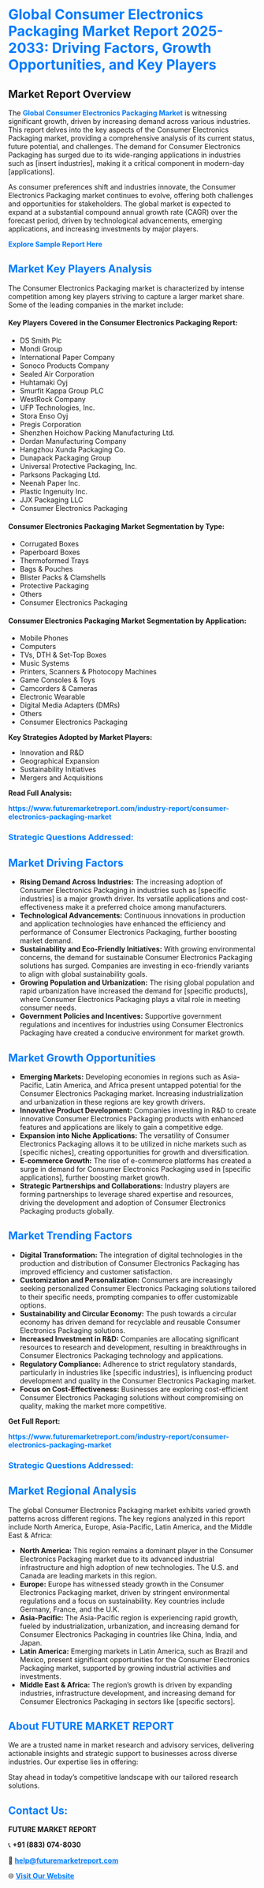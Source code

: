 <h1 style="color: #007BFF;">Global Consumer Electronics Packaging Market Report 2025-2033: Driving Factors, Growth Opportunities, and Key Players</h1>

<section id="overview">
<h2>Market Report Overview</h2>
<p>The <a href="https://www.futuremarketreport.com/industry-report/consumer-electronics-packaging-market" style="color: #007BFF; text-decoration: none;"><strong>Global Consumer Electronics Packaging Market</strong></a> is witnessing significant growth, driven by increasing demand across various industries. This report delves into the key aspects of the Consumer Electronics Packaging market, providing a comprehensive analysis of its current status, future potential, and challenges. The demand for Consumer Electronics Packaging has surged due to its wide-ranging applications in industries such as [insert industries], making it a critical component in modern-day [applications].</p>
<p>As consumer preferences shift and industries innovate, the Consumer Electronics Packaging market continues to evolve, offering both challenges and opportunities for stakeholders. The global market is expected to expand at a substantial compound annual growth rate (CAGR) over the forecast period, driven by technological advancements, emerging applications, and increasing investments by major players.</p>
</section>

<section id="overview">
<p><a href="https://www.futuremarketreport.com/request-sample/reportId=110326" style="color: #007BFF; text-decoration: none;"><strong>Explore Sample Report Here</strong></a></p>
</section>

<section id="key-players">
<h2 style="color: #007BFF;">Market Key Players Analysis</h2>
<p>The Consumer Electronics Packaging market is characterized by intense competition among key players striving to capture a larger market share. Some of the leading companies in the market include:</p>
<h4>Key Players Covered in the Consumer Electronics Packaging Report:</h4>
<ul><li>DS Smith Plc</li><li>Mondi Group</li><li>International Paper Company</li><li>Sonoco Products Company</li><li>Sealed Air Corporation</li><li>Huhtamaki Oyj</li><li>Smurfit Kappa Group PLC</li><li>WestRock Company</li><li>UFP Technologies, Inc.</li><li>Stora Enso Oyj</li><li>Pregis Corporation</li><li>Shenzhen Hoichow Packing Manufacturing Ltd.</li><li>Dordan Manufacturing Company</li><li>Hangzhou Xunda Packaging Co.</li><li>Dunapack Packaging Group</li><li>Universal Protective Packaging, Inc.</li><li>Parksons Packaging Ltd.</li><li>Neenah Paper Inc.</li><li>Plastic Ingenuity Inc.</li><li>JJX Packaging LLC</li><li>Consumer Electronics Packaging</li></ul>
<h4>Consumer Electronics Packaging Market Segmentation by Type:</h4>
<ul><li>Corrugated Boxes</li><li>Paperboard Boxes</li><li>Thermoformed Trays</li><li>Bags &amp; Pouches</li><li>Blister Packs &amp; Clamshells</li><li>Protective Packaging</li><li>Others</li><li>Consumer Electronics Packaging</li></ul>

<h4>Consumer Electronics Packaging Market Segmentation by Application:</h4>
<ul><li>Mobile Phones</li><li>Computers</li><li>TVs, DTH &amp; Set-Top Boxes</li><li>Music Systems</li><li>Printers, Scanners &amp; Photocopy Machines</li><li>Game Consoles &amp; Toys</li><li>Camcorders &amp; Cameras</li><li>Electronic Wearable</li><li>Digital Media Adapters (DMRs)</li><li>Others</li><li>Consumer Electronics Packaging</li></ul>
<p><strong>Key Strategies Adopted by Market Players:</strong></p>
<ul>
<li>Innovation and R&D</li>
<li>Geographical Expansion</li>
<li>Sustainability Initiatives</li>
<li>Mergers and Acquisitions</li>
</ul>
</section>

<section>
<p><strong>Read Full Analysis: </strong></p><a href="https://www.futuremarketreport.com/industry-report/consumer-electronics-packaging-market" style="color: #007BFF; text-decoration: none;"><strong>https://www.futuremarketreport.com/industry-report/consumer-electronics-packaging-market</strong></a>
<h3 style="color: #007BFF;">Strategic Questions Addressed:</h3>
</section>

<section id="driving-factors">
<h2 style="color: #007BFF;">Market Driving Factors</h2>
<ul>
<li><strong>Rising Demand Across Industries:</strong> The increasing adoption of Consumer Electronics Packaging in industries such as [specific industries] is a major growth driver. Its versatile applications and cost-effectiveness make it a preferred choice among manufacturers.</li>
<li><strong>Technological Advancements:</strong> Continuous innovations in production and application technologies have enhanced the efficiency and performance of Consumer Electronics Packaging, further boosting market demand.</li>
<li><strong>Sustainability and Eco-Friendly Initiatives:</strong> With growing environmental concerns, the demand for sustainable Consumer Electronics Packaging solutions has surged. Companies are investing in eco-friendly variants to align with global sustainability goals.</li>
<li><strong>Growing Population and Urbanization:</strong> The rising global population and rapid urbanization have increased the demand for [specific products], where Consumer Electronics Packaging plays a vital role in meeting consumer needs.</li>
<li><strong>Government Policies and Incentives:</strong> Supportive government regulations and incentives for industries using Consumer Electronics Packaging have created a conducive environment for market growth.</li>
</ul>
</section>

<section id="growth-opportunities">
<h2 style="color: #007BFF;">Market Growth Opportunities</h2>
<ul>
<li><strong>Emerging Markets:</strong> Developing economies in regions such as Asia-Pacific, Latin America, and Africa present untapped potential for the Consumer Electronics Packaging market. Increasing industrialization and urbanization in these regions are key growth drivers.</li>
<li><strong>Innovative Product Development:</strong> Companies investing in R&D to create innovative Consumer Electronics Packaging products with enhanced features and applications are likely to gain a competitive edge.</li>
<li><strong>Expansion into Niche Applications:</strong> The versatility of Consumer Electronics Packaging allows it to be utilized in niche markets such as [specific niches], creating opportunities for growth and diversification.</li>
<li><strong>E-commerce Growth:</strong> The rise of e-commerce platforms has created a surge in demand for Consumer Electronics Packaging used in [specific applications], further boosting market growth.</li>
<li><strong>Strategic Partnerships and Collaborations:</strong> Industry players are forming partnerships to leverage shared expertise and resources, driving the development and adoption of Consumer Electronics Packaging products globally.</li>
</ul>
</section>

<section id="trending-factors">
<h2 style="color: #007BFF;">Market Trending Factors</h2>
<ul>
<li><strong>Digital Transformation:</strong> The integration of digital technologies in the production and distribution of Consumer Electronics Packaging has improved efficiency and customer satisfaction.</li>
<li><strong>Customization and Personalization:</strong> Consumers are increasingly seeking personalized Consumer Electronics Packaging solutions tailored to their specific needs, prompting companies to offer customizable options.</li>
<li><strong>Sustainability and Circular Economy:</strong> The push towards a circular economy has driven demand for recyclable and reusable Consumer Electronics Packaging solutions.</li>
<li><strong>Increased Investment in R&D:</strong> Companies are allocating significant resources to research and development, resulting in breakthroughs in Consumer Electronics Packaging technology and applications.</li>
<li><strong>Regulatory Compliance:</strong> Adherence to strict regulatory standards, particularly in industries like [specific industries], is influencing product development and quality in the Consumer Electronics Packaging market.</li>
<li><strong>Focus on Cost-Effectiveness:</strong> Businesses are exploring cost-efficient Consumer Electronics Packaging solutions without compromising on quality, making the market more competitive.</li>
</ul>
</section>

<section>
<p><strong>Get Full Report: </strong></p><a href="https://www.futuremarketreport.com/industry-report/consumer-electronics-packaging-market" style="color: #007BFF; text-decoration: none;"><strong>https://www.futuremarketreport.com/industry-report/consumer-electronics-packaging-market</strong></a>
<h3 style="color: #007BFF;">Strategic Questions Addressed:</h3>
</section>


<section id="regional-analysis">
<h2 style="color: #007BFF;">Market Regional Analysis</h2>
<p>The global Consumer Electronics Packaging market exhibits varied growth patterns across different regions. The key regions analyzed in this report include North America, Europe, Asia-Pacific, Latin America, and the Middle East & Africa:</p>
<ul>
<li><strong>North America:</strong> This region remains a dominant player in the Consumer Electronics Packaging market due to its advanced industrial infrastructure and high adoption of new technologies. The U.S. and Canada are leading markets in this region.</li>
<li><strong>Europe:</strong> Europe has witnessed steady growth in the Consumer Electronics Packaging market, driven by stringent environmental regulations and a focus on sustainability. Key countries include Germany, France, and the U.K.</li>
<li><strong>Asia-Pacific:</strong> The Asia-Pacific region is experiencing rapid growth, fueled by industrialization, urbanization, and increasing demand for Consumer Electronics Packaging in countries like China, India, and Japan.</li>
<li><strong>Latin America:</strong> Emerging markets in Latin America, such as Brazil and Mexico, present significant opportunities for the Consumer Electronics Packaging market, supported by growing industrial activities and investments.</li>
<li><strong>Middle East & Africa:</strong> The region’s growth is driven by expanding industries, infrastructure development, and increasing demand for Consumer Electronics Packaging in sectors like [specific sectors].</li>
</ul>
</section>

<footer>
<h2 style="color: #007BFF;">About FUTURE MARKET REPORT</h2>
<p>We are a trusted name in market research and advisory services, delivering actionable insights and strategic support to businesses across diverse industries. Our expertise lies in offering:</p>

<p>Stay ahead in today’s competitive landscape with our tailored research solutions.</p>

<h2 style="color: #007BFF;">Contact Us:</h2>
<p><strong>FUTURE MARKET REPORT</strong></p>
<p>📞 <strong>+91 (883) 074-8030</strong></p>
<p>📧 <strong><a href="mailto:help@futuremarketreport.com" style="color: #007BFF;">help@futuremarketreport.com</a></strong></p>
<p>🌐 <strong><a href="https://www.futuremarketreport.com/" style="color: #007BFF;">Visit Our Website</a></strong></p>
</footer>